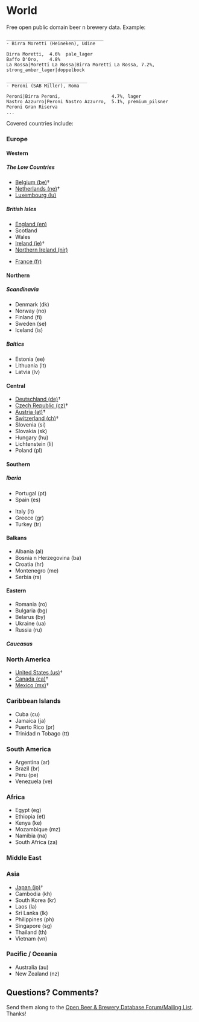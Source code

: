 # World


Free open public domain beer n brewery data. Example:

~~~
____________________________________
- Birra Moretti (Heineken), Udine

Birra Moretti,  4.6%  pale_lager
Baffo D'Oro,    4.8%
La Rossa|Moretti La Rossa|Birra Moretti La Rossa, 7.2%, strong_amber_lager|doppelbock

______________________________
- Peroni (SAB Miller), Roma

Peroni|Birra Peroni,                   4.7%, lager
Nastro Azzurro|Peroni Nastro Azzurro,  5.1%, premium_pilsner
Peroni Gran Riserva
...
~~~

Covered countries include:

### Europe

#### Western

##### The Low Countries

- [Belgium (be)](../../../be-belgium)†
- [Netherlands (ne)](../../../nl-netherlands)†
- [Luxembourg (lu)](europe/lu-luxembourg--western)

##### British Isles

- [England (en)](europe/en-england--british-isles)
- Scotland
- Wales
- [Ireland (ie)](../../../ie-ireland)†
- [Northern Ireland (nir)](europe/nir-northern-ireland--british-isles)

<!-- more -->

- [France (fr)](europe/fr-france--western)


#### Northern

##### Scandinavia

- Denmark (dk)
- Norway (no)
- Finland (fi)
- Sweden (se)
- Iceland (is)

##### Baltics

- Estonia (ee)
- Lithuania (lt)
- Latvia (lv)


#### Central

- [Deutschland (de)](../../../de-deutschland)†
- [Czech Republic (cz)](../../../cz-czech-republic)†
- [Austria (at)](../../../at-austria)†
- [Switzerland (ch)](../../../ch-confoederatio-helvetica--switzerland)†
- Slovenia (si)
- Slovakia (sk)
- Hungary (hu)
- Lichtenstein (li)
- Poland (pl)


#### Southern

##### Iberia

- Portugal (pt)
- Spain (es)

<!--  more  --->

- Italy (it)
- Greece (gr)
- Turkey (tr)


#### Balkans

- Albania (al)
- Bosnia n Herzegovina (ba)
- Croatia (hr)
- Montenegro (me)
- Serbia (rs)

#### Eastern

- Romania (ro)
- Bulgaria (bg)
- Belarus (by)
- Ukraine (ua)
- Russia (ru)

##### Caucasus


### North America

- [United States (us)](../../../us-united-states)†
- [Canada (ca)](../../../ca-canada)†
- [Mexico (mx)](../../../mx-mexico)†


### Caribbean Islands

- Cuba (cu)
- Jamaica (ja)
- Puerto Rico (pr)
- Trinidad n Tobago (tt)


### South America

- Argentina (ar)
- Brazil (br)
- Peru (pe)
- Venezuela (ve)


### Africa

<!-- todo: use regions; see world db -->

- Egypt (eg)
- Ethiopia (et)
- Kenya (ke)
- Mozambique (mz)
- Namibia (na)
- South Africa (za)

### Middle East


### Asia

<!-- todo: use regions; see world db -->

- [Japan (jp)](../../../jp-japan)†
- Cambodia (kh)
- South Korea (kr)
- Laos (la)
- Sri Lanka (lk)
- Philippines (ph)
- Singapore (sg)
- Thailand (th)
- Vietnam (vn)

### Pacific / Oceania

- Australia (au)
- New Zealand (nz)



## Questions? Comments?

Send them along to the
[Open Beer & Brewery Database Forum/Mailing List](http://groups.google.com/group/beerdb).
Thanks!
